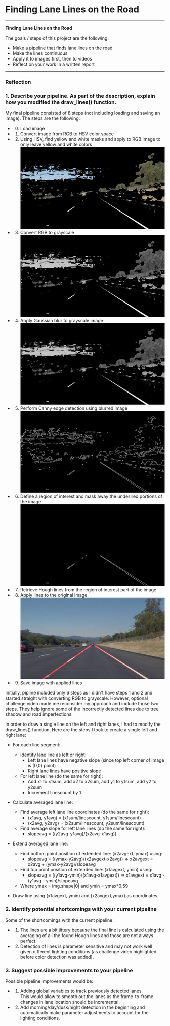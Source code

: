 # **Finding Lane Lines on the Road** 

---

**Finding Lane Lines on the Road**

The goals / steps of this project are the following:
* Make a pipeline that finds lane lines on the road
* Make the lines continuous 
* Apply it to images first, then to videos
* Reflect on your work in a written report


[//]: # (Image References)

[image1]: ./writeup_images/colormasked.jpg "Color Masked"
[image2]: ./writeup_images/gray.jpg "Grayscaled"
[image3]: ./writeup_images/blurred.jpg "Blurred"
[image4]: ./writeup_images/edges.jpg "Canny Edges"
[image5]: ./writeup_images/masked.jpg "Region Of Interest"
[image6]: ./writeup_images/final.jpg "Final Result"

---

### Reflection

### 1. Describe your pipeline. As part of the description, explain how you modified the draw_lines() function.


My final pipeline consisted of 8 steps (not including loading and saving an image).
The steps are the following:  
* 0. Load image  
* 1. Convert image from RGB to HSV color space  
* 2. Using HSV, find yellow and white masks and apply to RGB image to only leave yellow and white colors  
    ![alt text][image1]
* 3. Convert RGB to grayscale  
    ![alt text][image2]
* 4. Apply Gaussian blur to grayscale image  
    ![alt text][image3]
* 5. Perform Canny edge detection using blurred image  
    ![alt text][image4]
* 6. Define a region of interest and mask away the undesired portions of the image  
    ![alt text][image5]
* 7. Retrieve Hough lines from the region of interest part of the image  
* 8. Apply lines to the original image  
    ![alt text][image6]
* 9. Save image with applied lines  

Initially, pipline included only 6 steps as I didn't have steps 1 and 2 and started straight with converting RGB to grayscale.
However, optional challenge video made me reconsider my approach and include those two steps.
They help ignore some of the incorrectly detected lines due to tree shadow and road imperfections.

In order to draw a single line on the left and right lanes, I had to modify the draw_lines() function.
Here are the steps I took to create a single left and right lane: 

* For each line segment:  
    * Identify lane line as left or right:  
        * Left lane lines have negative slope (since top left corner of image is (0,0) point)  
        * Right lane lines have positive slope  
    * For left lane line (do the same for right):  
        * Add x1 to x1sum, add x2 to x2sum, add y1 to y1sum, add y2 to y2sum  
        * Increment linescount by 1  
        
* Calculate averaged lane line:  
    * Find average left lane line coordinates (do the same for right):   
        * (x1avg, y1avg) = (x1sum/linescount, y1sum/linescount)  
        * (x2avg, y2avg) = (x2sum/linescount, y2sum/linescount)   
    * Find average slope for left lane lines (do the same for right):  
        * slopeavg = ((y2avg-y1avg)/(x2avg-x1avg))  
        
* Extend averaged lane line:  
    * Find bottom point position of extended line: (x2avgext, ymax) using:  
        * slopeavg = ((ymax-y2avg)/(x2avgext-x2avg)) => x2avgext = x2avg + (ymax-y2avg)/slopeavg  
    * Find top point position of extended line: (x1avgext, ymin) using:  
        * slopeavg = ((y1avg-ymin)/(x1avg-x1avgext)) => x1avgext = x1avg - (y1avg - ymin)/slopeavg  
    * Where ymax = img.shape|0| and ymin = ymax*0.59  
    
* Draw line using (x1avgext, ymin) and (x2avgext,ymax) as coordinates.

### 2. Identify potential shortcomings with your current pipeline

Some of the shortcomings with the current pipeline:  

* 1. The lines are a bit jittery because the final line is calculated using the averaging of all the found Hough lines and those are not always perfect.  
* 2. Detection of lines is parameter sensitive and may not work well given different lighting conditions (as challenge video highlighted before color detection was added).  


### 3. Suggest possible improvements to your pipeline

Possible pipeline improvements would be:

* 1. Adding global variables to track previously detected lanes.   
This would allow to smooth out the lanes as the frame-to-frame changes in lane location should be incremental.  
* 2. Add morning/day/dusk/night detection in the beginning and automatically make parameter adjustments to account for the lighting conditions.
